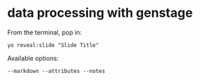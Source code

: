 
# data processing with genstage

From the terminal, pop in:

  ```yo reveal:slide "Slide Title"```

Available options:

 ```--markdown --attributes --notes```
